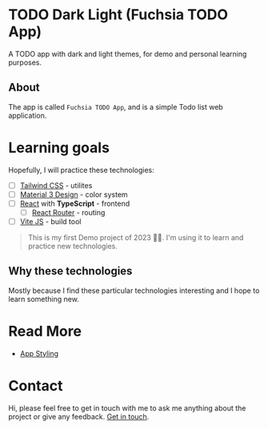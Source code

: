 # TODO Dark Light (Fuchsia TODO App)

A TODO app with dark and light themes, for demo and personal learning purposes.

## About
The app is called `Fuchsia TODO App`, and is a simple Todo list web application.

# Learning goals

Hopefully, I will practice these technologies:

- [ ] [Tailwind CSS](https://tailwindcss.com/) - utilites
- [ ] [Material 3 Design](https://m3.material.io/styles/color/overview) - color system
- [ ] [React](https://reactjs.org/) with **TypeScript** - frontend
  - [ ] [React Router](https://reactrouter.com/en/main) - routing
- [ ] [Vite JS](https://vitejs.dev/) - build tool

> This is my first Demo project of 2023 🥳🎉. I'm using it to learn and practice new technologies.

## Why these technologies
Mostly because I find these particular technologies interesting and I hope to learn something new.

# Read More
- [App Styling](./styles.md)

# Contact
Hi, please feel free to get in touch with me to ask me anything about the project or give any feedback. [Get in touch]().

